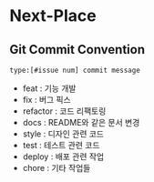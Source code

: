 # Next-Place

## Git Commit Convention

    type:[#issue num] commit message

- feat : 기능 개발
- fix : 버그 픽스
- refactor : 코드 리팩토링
- docs : README와 같은 문서 변경
- style : 디자인 관련 코드
- test : 테스트 관련 코드
- deploy : 배포 관련 작업
- chore : 기타 작업들
